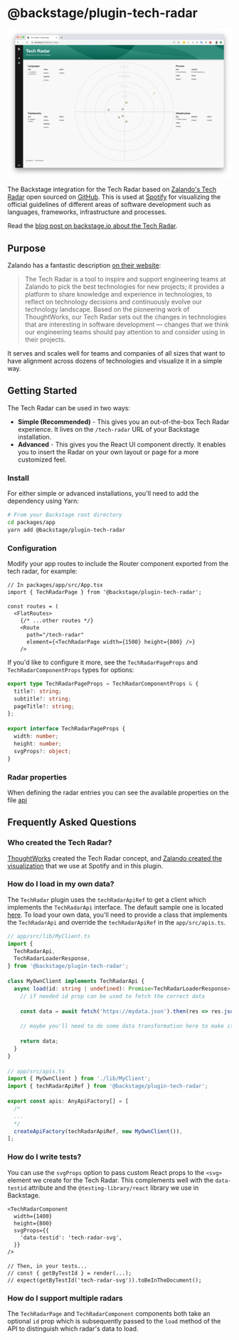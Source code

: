 # @backstage/plugin-tech-radar

<img src="docs/screenshot.png" alt="Screenshot of Tech Radar plugin" />

The Backstage integration for the Tech Radar based on [Zalando's Tech Radar](https://opensource.zalando.com/tech-radar/) open sourced on [GitHub](https://github.com/zalando/tech-radar). This is used at [Spotify](https://spotify.github.io) for visualizing the official guidelines of different areas of software development such as languages, frameworks, infrastructure and processes.

Read the [blog post on backstage.io about the Tech Radar](https://backstage.io/blog/2020/05/14/tech-radar-plugin).

## Purpose

Zalando has a fantastic description [on their website](https://opensource.zalando.com/tech-radar/):

> The Tech Radar is a tool to inspire and support engineering teams at Zalando to pick the best technologies for new projects; it provides a platform to share knowledge and experience in technologies, to reflect on technology decisions and continuously evolve our technology landscape. Based on the pioneering work of ThoughtWorks, our Tech Radar sets out the changes in technologies that are interesting in software development — changes that we think our engineering teams should pay attention to and consider using in their projects.

It serves and scales well for teams and companies of all sizes that want to have alignment across dozens of technologies and visualize it in a simple way.

## Getting Started

The Tech Radar can be used in two ways:

- **Simple (Recommended)** - This gives you an out-of-the-box Tech Radar experience. It lives on the `/tech-radar` URL of your Backstage installation.
- **Advanced** - This gives you the React UI component directly. It enables you to insert the Radar on your own layout or page for a more customized feel.

### Install

For either simple or advanced installations, you'll need to add the dependency using Yarn:

```sh
# From your Backstage root directory
cd packages/app
yarn add @backstage/plugin-tech-radar
```

### Configuration

Modify your app routes to include the Router component exported from the tech radar, for example:

```tsx
// In packages/app/src/App.tsx
import { TechRadarPage } from '@backstage/plugin-tech-radar';

const routes = (
  <FlatRoutes>
    {/* ...other routes */}
    <Route
      path="/tech-radar"
      element={<TechRadarPage width={1500} height={800} />}
    />
```

If you'd like to configure it more, see the `TechRadarPageProps` and `TechRadarComponentProps` types for options:

```ts
export type TechRadarPageProps = TechRadarComponentProps & {
  title?: string;
  subtitle?: string;
  pageTitle?: string;
};

export interface TechRadarPageProps {
  width: number;
  height: number;
  svgProps?: object;
}
```

### Radar properties

When defining the radar entries you can see the available properties on the file [api](./src/api.ts)

## Frequently Asked Questions

### Who created the Tech Radar?

[ThoughtWorks](https://thoughtworks.com/radar) created the Tech Radar concept, and [Zalando created the visualization](https://opensource.zalando.com/tech-radar/) that we use at Spotify and in this plugin.

### How do I load in my own data?

The `TechRadar` plugin uses the `techRadarApiRef` to get a client which implements the `TechRadarApi` interface. The default sample one is located [here](https://github.com/backstage/backstage/blob/master/plugins/tech-radar/src/sample.ts). To load your own data, you'll need to provide a class that implements the `TechRadarApi` and override the `techRadarApiRef` in the `app/src/apis.ts`.

```ts
// app/src/lib/MyClient.ts
import {
  TechRadarApi,
  TechRadarLoaderResponse,
} from '@backstage/plugin-tech-radar';

class MyOwnClient implements TechRadarApi {
  async load(id: string | undefined): Promise<TechRadarLoaderResponse> {
    // if needed id prop can be used to fetch the correct data

    const data = await fetch('https://mydata.json').then(res => res.json());

    // maybe you'll need to do some data transformation here to make it look like TechRadarLoaderResponse

    return data;
  }
}

// app/src/apis.ts
import { MyOwnClient } from './lib/MyClient';
import { techRadarApiRef } from '@backstage/plugin-tech-radar';

export const apis: AnyApiFactory[] = [
  /*
  ...
  */
  createApiFactory(techRadarApiRef, new MyOwnClient()),
];
```

### How do I write tests?

You can use the `svgProps` option to pass custom React props to the `<svg>` element we create for the Tech Radar. This complements well with the `data-testid` attribute and the `@testing-library/react` library we use in Backstage.

```tsx
<TechRadarComponent
  width={1400}
  height={800}
  svgProps={{
    'data-testid': 'tech-radar-svg',
  }}
/>

// Then, in your tests...
// const { getByTestId } = render(...);
// expect(getByTestId('tech-radar-svg')).toBeInTheDocument();
```

### How do I support multiple radars

The `TechRadarPage` and `TechRadarComponent` components both take an optional `id` prop which is subsequently passed to the `load` method of the API to distinguish which radar's data to load.
